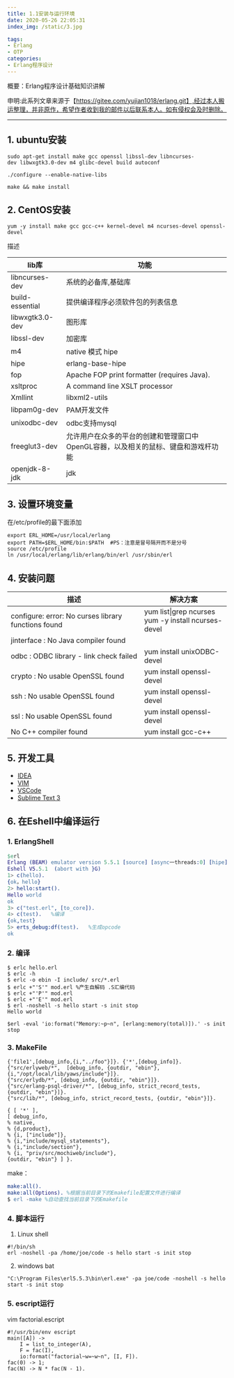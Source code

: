 ```yaml
---
title: 1.1安装与运行环境
date: 2020-05-26 22:05:31
index_img: /static/3.jpg

tags: 
- Erlang
- OTP
categories: 
- Erlang程序设计
---
```


概要：Erlang程序设计基础知识讲解
<!-- more -->
申明:此系列文章来源于【https://gitee.com/yujian1018/erlang.git】,经过本人搬运整理，并非原作，希望作者收到我的邮件以后联系本人。如有侵权会及时删除。
<hr>

## 1. ubuntu安装

```shell
sudo apt-get install make gcc openssl libssl-dev libncurses-dev libwxgtk3.0-dev m4 glibc-devel build autoconf

./configure --enable-native-libs

make && make install
```

## 2. CentOS安装

```shell
yum -y install make gcc gcc-c++ kernel-devel m4 ncurses-devel openssl-devel
```

描述

|  lib库  |  功能  |
| --- | --- |
|  libncurses-dev  		 |  系统的必备库,基础库 |
|  build-essential  	 |  提供编译程序必须软件包的列表信息  |
|  libwxgtk3.0-dev      |  图形库  |
|  libssl-dev  |  加密库  |
|  m4  | native 模式 hipe   |
|  hipe  |  erlang-base-hipe   |
|  fop  						|  Apache FOP print formatter (requires Java).  |
|  xsltproc 				 |  A command line XSLT processor  |
|  Xmllint  				 |  libxml2-utils  |
|  libpam0g-dev  	   |  PAM开发文件  |
|  unixodbc-dev  	    | odbc支持mysql    |
|  freeglut3-dev  |  允许用户在众多的平台的创建和管理窗口中OpenGL容器，以及相关的鼠标、键盘和游戏杆功能  |
|  openjdk-8-jdk  |   jdk  |


## 3. 设置环境变量

在/etc/profile的最下面添加

```shell
export ERL_HOME=/usr/local/erlang
export PATH=$ERL_HOME/bin:$PATH  #PS：注意是冒号隔开而不是分号
source /etc/profile
ln /usr/local/erlang/lib/erlang/bin/erl /usr/sbin/erl
```

## 4. 安装问题

|  描述  |  解决方案  |
| --- | --- |
|  configure: error: No curses library functions found |  yum list\|grep ncurses<br/>yum -y install ncurses-devel |
|  jinterface     : No Java compiler found  |     |
|  odbc           : ODBC library - link check failed  |  yum install unixODBC-devel   |
|  crypto         : No usable OpenSSL found  |   yum install openssl-devel    |
|  ssh            : No usable OpenSSL found  |   yum install openssl-devel  |
|  ssl            : No usable OpenSSL found  |   yum install openssl-devel  |
|  No C++ compiler found  |  yum install gcc-c++  |

## 5. 开发工具

* [IDEA](https://www.jetbrains.com/idea/)
* [VIM](https://www.vim.org/)
* [VSCode](https://code.visualstudio.com/)
* [ Sublime Text 3](http://www.sublimetext.com/)


## 6. 在Eshell中编译运行
### 1. ErlangShell
```erlang
$erl
Erlang (BEAM) emulator version 5.5.1 [source] [async一threads:0] [hipe]
Eshell V5.5.1  (abort with }G)
1> c(hello).
{ok，hello}
2> hello:start().
Hello world
ok
3> c("test.erl", [to_core]).   
4> c(test).   %编译
{ok,test}   
5> erts_debug:df(test).   %生成opcode 
ok  
```
### 2. 编译
```shell
$ erlc hello.erl
$ erlc -h  
$ erlc -o ebin -I include/ src/*.erl  
$ erlc +"'S'" mod.erl %产生自解码 .S汇编代码 
$ erlc +"'P'" mod.erl  
$ erlc +"'E'" mod.erl  
$ erl -noshell -s hello start -s init stop
Hello world

$erl -eval 'io:format("Memory:~p~n", [erlang:memory(total)]).' -s init stop
```

### 3. MakeFile


```text
{'file1',[debug_info,{i,"../foo"}]}. {'*',[debug_info]}.
{"src/erlyweb/*",  [debug_info, {outdir, "ebin"}, {i,"/opt/local/lib/yaws/include"}]}.  
{"src/erlydb/*", [debug_info, {outdir, "ebin"}]}. 
{"src/erlang-psql-driver/*", [debug_info, strict_record_tests, {outdir, "ebin"}]}. 
{"src/lib/*", [debug_info, strict_record_tests, {outdir, "ebin"}]}. 

{ [ '*' ],  
[ debug_info,  
% native,  
% {d,product},  
% {i, ["include"]},  
% {i,"include/mysql_statements"},  
% {i,"include/section"},  
% {i, "priv/src/mochiweb/include"},  
{outdir, "ebin"} ] }. 
```
make：

```erlang
make:all().
make:all(Options). %根据当前目录下的Emakefile配置文件进行编译
$ erl -make %自动查找当前目录下的Emakefile
```


### 4. 脚本运行
1. Linux shell
```shell
#!/bin/sh
erl -noshell -pa /home/joe/code -s hello start -s init stop
```
2. windows bat
```shell
"C:\Program Files\erl5.5.3\bin\erl.exe" -pa joe/code -noshell -s hello start -s init stop
```

### 5. escript运行
vim factorial.escript
```shell
#!/usr/bin/env escript
main([A]) ->    
	I = list_to_integer(A),
    F = fac(I),
    io:format("factorial~w=~w~n", [I, F]).
fac(0) -> 1;
fac(N) -> N * fac(N - 1).
```